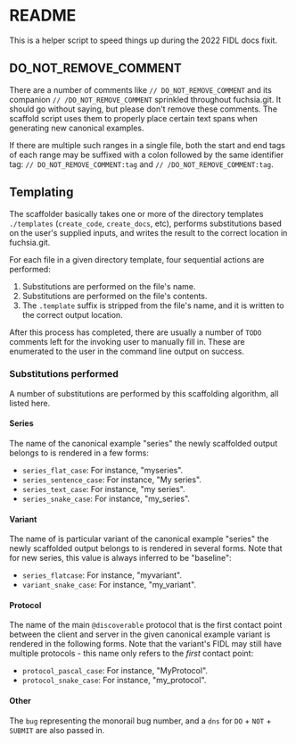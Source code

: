 # README

This is a helper script to speed things up during the 2022 FIDL docs fixit.

## DO_NOT_REMOVE_COMMENT

There are a number of comments like `// DO_NOT_REMOVE_COMMENT` and its companion
`// /DO_NOT_REMOVE_COMMENT` sprinkled throughout fuchsia.git. It should go
without saying, but please don't remove these comments. The scaffold script uses
them to properly place certain text spans when generating new canonical
examples.

If there are multiple such ranges in a single file, both the start and end tags
of each range may be suffixed with a colon followed by the same identifier tag:
`// DO_NOT_REMOVE_COMMENT:tag` and `// /DO_NOT_REMOVE_COMMENT:tag`.

## Templating

The scaffolder basically takes one or more of the directory templates
`./templates` (`create_code`, `create_docs`, etc), performs substitutions based
on the user's supplied inputs, and writes the result to the correct location in
fuchsia.git.

For each file in a given directory template, four sequential actions are
performed:

1. Substitutions are performed on the file's name.
1. Substitutions are performed on the file's contents.
1. The `.template` suffix is stripped from the file's name, and it is written to
   the correct output location.

After this process has completed, there are usually a number of `TODO` comments
left for the invoking user to manually fill in. These are enumerated to the user
in the command line output on success.

### Substitutions performed

A number of substitutions are performed by this scaffolding algorithm, all
listed here.

<!--

// LINT.IfChange

-->

#### Series

The name of the canonical example "series" the newly scaffolded output belongs
to is rendered in a few forms:

- `series_flat_case`: For instance, "myseries".
- `series_sentence_case`: For instance, "My series".
- `series_text_case`: For instance, "my series".
- `series_snake_case`: For instance, "my_series".

#### Variant

The name of is particular variant of the canonical example "series" the newly
scaffolded output belongs to is rendered in several forms. Note that for new
series, this value is always inferred to be "baseline":

- `series_flatcase`: For instance, "myvariant".
- `variant_snake_case`: For instance, "my_variant".

#### Protocol

The name of the main `@discoverable` protocol that is the first contact point
between the client and server in the given canonical example variant is rendered
in the following forms. Note that the variant's FIDL may still have multiple
protocols - this name only refers to the *first* contact point:

- `protocol_pascal_case`: For instance, "MyProtocol".
- `protocol_snake_case`: For instance, "my_protocol".

#### Other

The `bug` representing the monorail bug number, and a `dns` for `DO` + `NOT` +
`SUBMIT` are also passed in.

<!--

// LINT.ThenChange(/tools/fidl/scripts/canonical_example/scaffold.py)

-->
